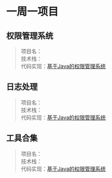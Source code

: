 # 一周一项目

## 权限管理系统

> 项目名：<br/>技术栈：<br/>代码实现：[基于Java的权限管理系统]()

## 日志处理
> 项目名：<br/>技术栈：<br/>代码实现：[基于Java的权限管理系统]()
## 工具合集
> 项目名：<br/>技术栈：<br/>代码实现：[基于Java的权限管理系统]()
